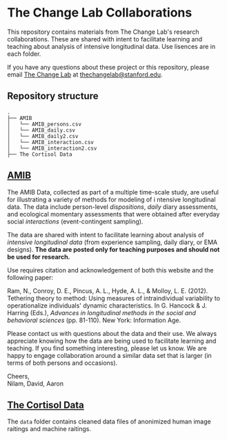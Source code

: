 # The Change Lab Collaborations

This repository contains materials from The Change Lab's research collaborations. 
These are shared with intent to facilitate learning and teaching about analysis of intensive longitudinal data. 
Use lisences are in each folder. 

If you have any questions about these project or this repository, please email [The Change Lab](https://thechangelab.stanford.edu) at [thechangelab@stanford.edu](mailto:thechangelab@stanford.edu).

## Repository structure 

```
.
├── AMIB
│   └── AMIB_persons.csv
│   └── AMIB_daily.csv
│   └── AMIB_daily2.csv
│   └── AMIB_interaction.csv
│   └── AMIB_interaction2.csv
├── The Cortisol Data
```


## [AMIB](https://github.com/The-Change-Lab/collaborations/tree/main/AMIB)
The AMIB Data, collected as part of a multiple time-scale study, are useful for illustrating a variety of methods for modeling of i
ntensive longitudinal data. The data include person-level *dispositions*, *daily* diary assessments, and 
ecological momentary assessments that were obtained after everyday social *interactions* (event-contingent sampling).       

The data are shared with intent to facilitate learning about analysis of *intensive longitudinal data* (from experience sampling, daily diary, or 
EMA designs). **The data are posted only for teaching purposes and should not be used for research.**  

Use requires citation and acknowledgement of both this website and the following paper:

Ram, N., Conroy, D. E., Pincus, A. L., Hyde, A. L., & Molloy, L. E. (2012). 
Tethering theory to method: Using measures of intraindividual variability to operationalize individuals' dynamic characteristics. 
In G. Hancock & J. Harring (Eds.), *Advances in longitudinal methods in the social and behavioral sciences* (pp. 81-110). New York: Information Age.     

Please contact us with questions about the data and their use. We always appreciate knowing how the data are being used to 
facilitate learning and teaching. If you find something interesting, please let us know. 
We are happy to engage collaboration around a similar data set that is larger (in terms of both persons and occasions). 

Cheers,     
Nilam, David, Aaron

## [The Cortisol Data](https://github.com/The-Change-Lab/affectivedynamics/tree/main/code)
 The `data` folder contains cleaned data files of anonimized human image raitings and machine raitings.

